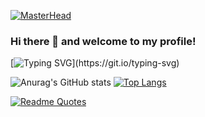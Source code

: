 [![MasterHead](https://abload.de/img/monumentvalley2ycsjc.png)](https://github.com/nokrolikno)
### Hi there 👋 and welcome to my profile!
[![Typing SVG](https://readme-typing-svg.herokuapp.com?font=&size=30&duration=3000&color=F7EFF6&background=2B213A&vCenter=true&width=450&height=75&lines=I+am+a+student+from+Russia;and+I+love+coding!)](https://git.io/typing-svg)

![Anurag's GitHub stats](https://github-readme-stats.vercel.app/api?username=nokrolikno&theme=synthwave&show_icons=true)
[![Top Langs](https://github-readme-stats.vercel.app/api/top-langs/?username=nokrolikno&layout=compact&theme=synthwave)](https://github.com/anuraghazra/github-readme-stats)

[![Readme Quotes](https://quotes-github-readme.vercel.app/api?type=horizontal&theme=tokyonight)](https://github.com/piyushsuthar/github-readme-quotes)
<!--
**nokrolikno/nokrolikno** is a ✨ _special_ ✨ repository because its `README.md` (this file) appears on your GitHub profile.

Here are some ideas to get you started:


- 🔭 I’m currently working on ...
- 🌱 I’m currently learning ...
- 👯 I’m looking to collaborate on ...
- 🤔 I’m looking for help with ...
- 💬 Ask me about ...
- 📫 How to reach me: ...
- 😄 Pronouns: ...
- ⚡ Fun fact: ...
-->
